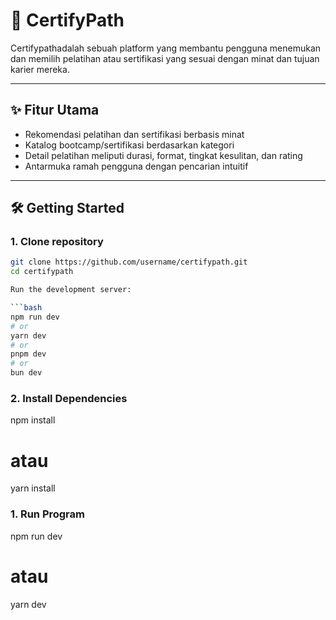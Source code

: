 # 🚀 CertifyPath
Certifypathadalah sebuah platform yang membantu pengguna menemukan dan memilih pelatihan atau sertifikasi yang sesuai dengan minat dan tujuan karier mereka.

---

## ✨ Fitur Utama

- Rekomendasi pelatihan dan sertifikasi berbasis minat
- Katalog bootcamp/sertifikasi berdasarkan kategori
- Detail pelatihan meliputi durasi, format, tingkat kesulitan, dan rating
- Antarmuka ramah pengguna dengan pencarian intuitif

---

## 🛠️ Getting Started

### 1. Clone repository

```bash
git clone https://github.com/username/certifypath.git
cd certifypath

Run the development server:

```bash
npm run dev
# or
yarn dev
# or
pnpm dev
# or
bun dev
```
### 2. Install Dependencies
npm install
# atau
yarn install

### 1. Run Program
npm run dev
# atau
yarn dev

